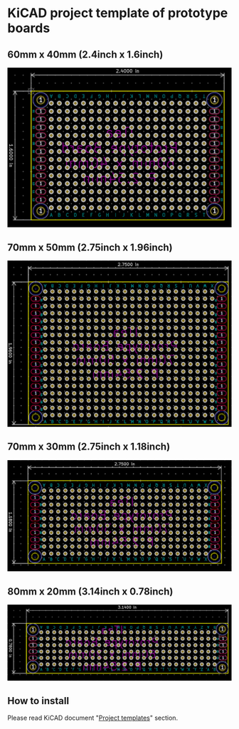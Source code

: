 # KiCAD project template of prototype boards

## 60mm x 40mm (2.4inch x 1.6inch)
![60mm x 40mm](/meta/board_60x40.png)

## 70mm x 50mm (2.75inch x 1.96inch)
![70mm x 50mm](/meta/board_70x50.png)

## 70mm x 30mm (2.75inch x 1.18inch)
![70mm x 30mm](/meta/board_70x30.png)

## 80mm x 20mm (3.14inch x 0.78inch)
![80mm x 20mm](/meta/board_80x20.png)

## How to install

Please read KiCAD document "[Project templates](https://docs.kicad-pcb.org/5.1/en/kicad/kicad.html#project_templates)" section.
